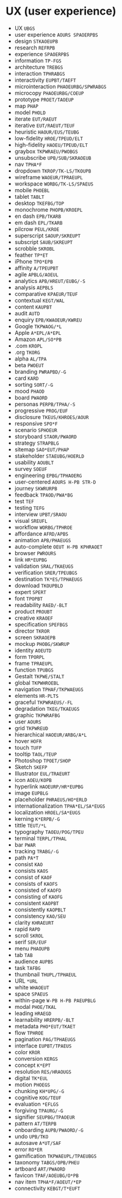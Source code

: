 # UX (user experience)

* UX `UBGS`
* user experience `AOURS SPAOERPBS`
* design `STKAOEUPB`
* research `REFRPB`
* experience `SPAOERPBS`
* information `TP-FGS`
* architecture `TREBGS`
* interaction `TPHRABGS`
* interactivity `EUPBT/TAEFT`
* microinteraction `PHAOEURBG/SPWRABGS`
* microcopy `PHAOEURBG/COEUP`
* prototype `PROET/TAOEUP`
* map `PHAP`
* model `PHOLD`
* iterate `EUT/RAEUT`
* iterative `EUT/RAEUT/TEUF`
* heuristic `HAOUR/EUS/TEUBG`
* low-fidelity `HROE/TPEUD/ELT`
* high-fidelity `HAOEU/TPEUD/ELT`
* graybox `TKPWRAEU/PWOBGS`
* unsubscribe `UPB/SUB/SKRAOEUB`
* nav `TPHA*F`
* dropdown `TKROP/TK-LS/TKOUPB`
* wireframe `WAOEUR/TPRAEUPL`
* workspace `WORBG/TK-LS/SPAEUS`
* mobile `PHOEBL`
* tablet `TABLT`
* desktop `TKEFBG/TOP`
* monochrome `PHOPB/KROEPL`
* en dash `EPB/TKARB`
* em dash `EPL/TKARB`
* pilcrow `PEUL/KROE`
* superscript `SAOUP/SKREUPT`
* subscript `SAUB/SKREUPT`
* scrobble `SKROBL`
* feather `TP*ET`
* iPhone `TPO*EPB`
* affinity `A/TPEUPBT`
* agile `APBLG/AOEUL`
* analytics `APB/HREUT/EUBG/-S`
* analysis `AEPBLS`
* comparative `KPAEUR/TEUF`
* contextual `KEGT/WAL`
* content `KAUPBT`
* audit `AUTD`
* enquiry `EPB/KWAOEUR/KWREU`
* Google `TKPWAOG/*L`
* Apple `A*EPL/A*EPL`
* Amazon `APL/SO*PB`
* .com `KROPL`
* .org `TKORG`
* alpha `AL/TPA`
* beta `PWOEUT`
* branding `PWRAPBD/-G`
* card `KARD`
* sorting `SORT/-G`
* mood `PHAOD`
* board `PWAORD`
* personas `PERPB/TPHA/-S`
* progressive `PROG/EUF`
* disclosure `TKEUS/KHROES/AOUR`
* responsive `SPO*F`
* scenario `SPHOEUR`
* storyboard `STAOR/PWAORD`
* strategy `STRAPBLG`
* sitemap `SAO*EUT/PHAP`
* stakeholder `STAEUBG/HOERLD`
* usability `AOUBLT`
* survey `SOEUF`
* engineering `EPBG/TPHAOERG`
* user-centered `AOURS H-PB STR-D`
* journey `SKWRURPB`
* feedback `TPAOD/PWA*BG`
* test `TEF`
* testing `TEFG`
* interview `UPBT/SRAOU`
* visual `SREUFL`
* workflow `WORBG/TPHROE`
* affordance `AFRD/APBS`
* animation `APB/PHAEUGS`
* auto-complete `OEUT H-PB KPHRAOET`
* browser `PWROURS`
* link `HR*EUPBG`
* validation `SRAL/TKAEUGS`
* verification `SRER/TPEUBGS`
* destination `TK*ES/TPHAEUGS`
* download `TKOUPBLD`
* expert `SPERT`
* font `TPOPBT`
* readability `RAED/-BLT`
* product `PROUBT`
* creative `KRAOEF`
* specification `SPEFBGS`
* director `TKROR`
* screen `SKRAOEPB`
* mockup `PHOBG/SKWRUP`
* identity `AOEUTD`
* form `TPORPL`
* frame `TPRAEUPL`
* function `TPUBGS`
* Gestalt `TKPWE/STALT`
* global `TKPWHROEBL`
* navigation `TPHAF/TKPWAEUGS`
* elements `HR-PLTS`
* graceful `TKPWRAEUS/-FL`
* degradation `TKEG/TKAEUGS`
* graphic `TKPWRAFBG`
* user `AOURS`
* grid `TKPWREUD`
* hierarchical `HAOEUR/ARBG/A*L`
* hover `HOFR`
* touch `TUFP`
* tooltip `TAOL/TEUP`
* Photoshop `TPOET/SHOP`
* Sketch `SKEFP`
* Illustrator `EUL/TRAEURT`
* icon `AOEU/KOPB`
* hyperlink `HAOEURP/HR*EUPBG`
* image `EUPBLG`
* placeholder `PHRAEUS/HO*ERLD`
* internationalization `TPHA*EL/SA*EUGS`
* localization `HROEL/SA*EUGS`
* kerning `K*ERPB/-G`
* tittle `TEUT/*L`
* typography `TAOEU/POG/TPEU`
* terminal `TERPL/TPHAL`
* bar `PWAR`
* tracking `TRABG/-G`
* path `PA*T`
* consist `KAO`
* consists `KAOS`
* consist of `KAOF`
* consists of `KAOFS`
* consisted of `KAOFD`
* consisting of `KAOFG`
* consistent `KAOPBT`
* consistently `KAOPBLT`
* consistency `KAO/SEU`
* clarity `KHRAEURT`
* rapid `RAPD`
* scroll `SKROL`
* serif `SER/EUF`
* menu `PHAOUPB`
* tab `TAB`
* audience `AUPBS`
* task `TAFBG`
* thumbnail `THUPL/TPHAEUL`
* URL `*URL`
* white `WHAOEUT`
* space `SPAEUS`
* within-page `W-PB H-PB PAEUPBLG`
* modal `PHOE/TKAL`
* leading `HRAEGD`
* learnability `HRERPB/-BLT`
* metadata `PHO*EUT/TKAET`
* flow `TPHROE`
* pagination `PAG/TPHAEUGS`
* interface `EUPBT/TPAEUS`
* color `KROR`
* conversion `KERGS`
* concept `K*EPT`
* resolution `RES/HRAOUGS`
* digital `TK*EUL`
* motion `PHOEGS`
* chunking `KH*UPG/-G`
* cognitive `KOG/TEUF`
* evaluation `*EFLGS`
* forgiving `TPAURG/-G`
* signifier `SEUPBG/TPAOEUR`
* pattern `AT/TERPB`
* onboarding `AUPB/PWAORD/-G`
* undo `UPB/TKO`
* autosave `A*UT/SAF`
* error `RO*ER`
* gamification `TKPWAEUPL/TPAEUBGS`
* taxonomy `TABGS/OPB/PHEU`
* artboard `ART/PWAORD`
* favicon `TPAF/AOEUBG/O*PB`
* nav item `TPHA*F/AOEUT/*EP`
* connectivity `KEBGT/T*EUFT`
